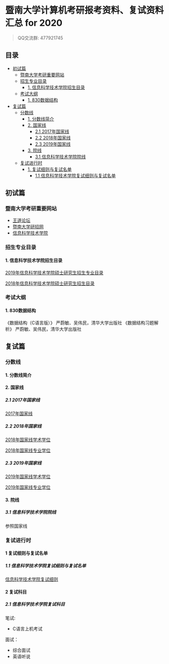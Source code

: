 # 暨南大学计算机考研报考资料、复试资料汇总 for 2020
>QQ交流群: 477921745

## 目录
* [初试篇](#初试篇)
   * [暨南大学考研重要网站](#暨南大学考研重要网站)
   * [招生专业目录](#招生专业目录)
       * [1. 信息科学技术学院招生目录](#1-信息科学技术学院招生目录)
    * [考试大纲](#考试大纲)
       * [1. 830数据结构](#1-830数据结构)
* [复试篇](#复试篇)
   * [分数线](#分数线)
       * [1. 分数线简介](#1-分数线简介)
       * [2. 国家线](#2-国家线)
            * [2.1 2017年国家线](#21-2017年国家线)
            * [2.2 2018年国家线](#22-2018年国家线)
            * [2.3 2019年国家线](#23-2019年国家线)
       * [3. 院线](#3-院线)
            * [3.1 信息科学技术学院院线](#31-信息科学技术学院院线)
   * [复试进行时](#复试进行时)
       * [1. 复试细则与复试名单](#1-复试细则与复试名单)
            * [1.1 信息科学技术学院复试细则与复试名单](#11-信息科学技术学院复试细则与复试名单)

## 初试篇
### 暨南大学考研重要网站
- [王道论坛](http://cskaoyan.com/forum.php?mod=forumdisplay&fid=307&filter=typeid&typeid=51)
- [暨南大学研招网](https://yz.jnu.edu.cn/)
- [信息科学技术学院](https://xxxy2016.jnu.edu.cn/)

### 招生专业目录
#### 1. 信息科学技术学院招生目录
[2019年信息科学技术学院硕士研究生招生专业目录](https://yz.jnu.edu.cn/fc/55/c6983a261205/page.htm)

[2018年信息科学技术学院硕士研究生招生目录](http://xxxy2016.jnu.edu.cn/Item/2747.aspx)

### 考试大纲
#### 1. 830数据结构
《数据结构（C语言版）》 严蔚敏、吴伟民，清华大学出版社
《数据结构习题解析》 严蔚敏、吴伟民，清华大学出版社

## 复试篇
### 分数线
#### 1. 分数线简介

#### 2. 国家线
##### 2.1 2017年国家线
[2017年国家线](https://yz.chsi.com.cn/kyzx/kydt/201703/20170315/1591016940.html)

##### 2.2 2018年国家线
[2018年国家线学术学位](https://yz.chsi.com.cn/kyzx/kp/201803/20180316/1670298651.html)

[2018年国家线专业学位](https://yz.chsi.com.cn/kyzx/kp/201803/20180316/1670298653.html)

##### 2.3 2019年国家线
[2019年国家线学术学位](https://yz.chsi.com.cn/kyzx/kp/201903/20190315/1772265280.html)

[2019年国家线专业学位](https://yz.chsi.com.cn/kyzx/kp/201903/20190315/1772265285.html)

#### 3. 院线
##### 3.1 信息科学技术学院院线
参照国家线

### 复试进行时
#### 1 复试细则与复试名单
##### 1.1 信息科学技术学院复试细则与复试名单
[信息科学技术学院复试细则](https://yz.jnu.edu.cn/_upload/article/files/05/54/1b89d8cd40d1b1e6a05ec438a231/17a25905-c405-4711-83bf-97429eefb899.docx)

#### 2 复试科目
##### 2.1 信息科学技术学院复试科目
笔试:
* C语言上机考试

面试：
* 综合面试
* 英语听说